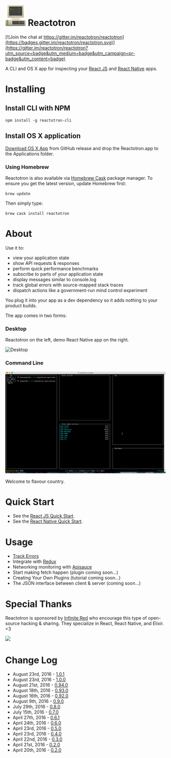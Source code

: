 # ![CLI](./docs/images/readme/Reactotron-64.png) Reactotron

[![Join the chat at https://gitter.im/reactotron/reactotron](https://badges.gitter.im/reactotron/reactotron.svg)](https://gitter.im/reactotron/reactotron?utm_source=badge&utm_medium=badge&utm_campaign=pr-badge&utm_content=badge)

A CLI and OS X app for inspecting your [React JS](https://facebook.github.io/react/) and [React Native](https://facebook.github.io/react-native/) apps.

# Installing

## Install CLI with NPM

```
npm install -g reactotron-cli
```

## Install OS X application

[Download OS X App](https://github.com/reactotron/reactotron/releases/download/v1.0.0/Reactotron.app.zip) from GitHub release and drop the Reactotron.app to the Applications folder.

### Using Homebrew

Reactotron is also available via [Homebrew Cask](https://caskroom.github.io/) package manager. To ensure you get the latest version, update Homebrew first:

`brew update`

Then simply type:

`brew cask install reactotron`

# About

Use it to:

* view your application state
* show API requests & responses
* perform quick performance benchmarks
* subscribe to parts of your application state
* display messages similar to console.log
* track global errors with source-mapped stack traces
* dispatch actions like a government-run mind control experiment

You plug it into your app as a dev dependency so it adds nothing to your product builds.

The app comes in two forms:

### Desktop

Reactotron on the left, demo React Native app on the right.

![Desktop](./docs/images/readme/reactotron-demo-app.gif)

### Command Line

![CLI](./docs/images/readme/reactotron-demo-cli.gif)


Welcome to flavour country.

# Quick Start

* See the [React JS Quick Start](docs/quick-start-react-js.md).
* See the [React Native Quick Start](docs/quick-start-react-native.md).

# Usage

* [Track Errors](docs/plugin-track-global-errors.md)
* Integrate with [Redux](docs/plugin-redux.md)
* Networking monitoring with [Apisauce](docs/plugin-apisauce.md)
* Start making fetch happen (plugin coming soon...)
* Creating Your Own Plugins (tutorial coming soon...)
* The JSON interface between client & server (coming soon...)


# Special Thanks

Reactotron is sponsored by [Infinite Red](https://infinite.red) who encourage this type of open-source hacking & sharing.  They specialize in React, React Native, and Elixir. <3

[<img src='https://infinite.red/images/ir-logo-7ebf9ed9d02e2805bb2c94309efa5176.svg' />](https://infinite.red)

# Change Log

* August 23rd, 2016 - [1.0.1](https://github.com/reactotron/reactotron/releases/tag/v1.0.1)
* August 23rd, 2016 - [1.0.0](https://github.com/reactotron/reactotron/releases/tag/v1.0.0)
* August 21st, 2016 - [0.94.0](https://github.com/reactotron/reactotron/releases/tag/v0.94.0)
* August 18th, 2016 - [0.93.0](https://github.com/reactotron/reactotron/releases/tag/v0.93.0)
* August 16th, 2016 - [0.92.0](https://github.com/reactotron/reactotron/releases/tag/v0.92.0)
* August 9th, 2016 - [0.9.0](https://github.com/reactotron/reactotron/releases/tag/v0.9.0)
* July 29th, 2016 - [0.8.0](https://github.com/reactotron/reactotron/releases/tag/v0.8.0)
* July 15th, 2016 - [0.7.0](https://github.com/reactotron/reactotron/releases/tag/v0.7.0)
* April 27th, 2016 - [0.6.1](https://github.com/reactotron/reactotron/releases/tag/v0.6.1)
* April 24th, 2016 - [0.6.0](https://github.com/reactotron/reactotron/releases/tag/v0.6.0)
* April 23rd, 2016 - [0.5.0](https://github.com/reactotron/reactotron/releases/tag/v0.5.0)
* April 23rd, 2016 - [0.4.0](https://github.com/reactotron/reactotron/releases/tag/v0.4.0)
* April 22nd, 2016 - [0.3.0](https://github.com/reactotron/reactotron/releases/tag/v0.3.0)
* April 21st, 2016 - [0.2.0](https://github.com/reactotron/reactotron/releases/tag/v0.2.0)
* April 20th, 2016 - [0.2.0](https://github.com/reactotron/reactotron/releases/tag/v0.1.0)
